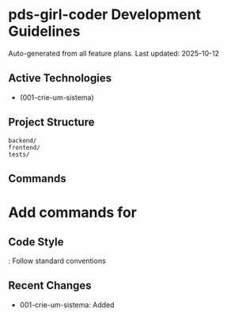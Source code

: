# pds-girl-coder Development Guidelines

Auto-generated from all feature plans. Last updated: 2025-10-12

## Active Technologies
- (001-crie-um-sistema)

## Project Structure
```
backend/
frontend/
tests/
```

## Commands
# Add commands for 

## Code Style
: Follow standard conventions

## Recent Changes
- 001-crie-um-sistema: Added

<!-- MANUAL ADDITIONS START -->
<!-- MANUAL ADDITIONS END -->